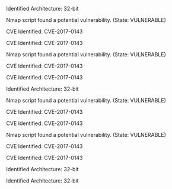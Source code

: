 Identified Architecture: 32-bit

Nmap script found a potential vulnerability. (State: VULNERABLE)

CVE Identified: CVE-2017-0143

CVE Identified: CVE-2017-0143

Nmap script found a potential vulnerability. (State: VULNERABLE)

CVE Identified: CVE-2017-0143

CVE Identified: CVE-2017-0143

Identified Architecture: 32-bit

Nmap script found a potential vulnerability. (State: VULNERABLE)

CVE Identified: CVE-2017-0143

CVE Identified: CVE-2017-0143

Nmap script found a potential vulnerability. (State: VULNERABLE)

CVE Identified: CVE-2017-0143

CVE Identified: CVE-2017-0143

Identified Architecture: 32-bit

Identified Architecture: 32-bit

